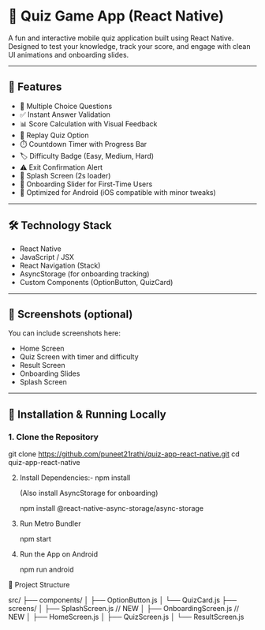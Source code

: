 # 📱 Quiz Game App (React Native)

A fun and interactive mobile quiz application built using React Native. Designed to test your knowledge, track your score, and engage with clean UI animations and onboarding slides.

---

## 🚀 Features

- 🧠 Multiple Choice Questions
- ✅ Instant Answer Validation
- 📊 Score Calculation with Visual Feedback
- 🔁 Replay Quiz Option
- ⏱️ Countdown Timer with Progress Bar
- 🏷️ Difficulty Badge (Easy, Medium, Hard)
- ⚠️ Exit Confirmation Alert
- 👋 Splash Screen (2s loader)
- 🧭 Onboarding Slider for First-Time Users
- 📱 Optimized for Android (iOS compatible with minor tweaks)

---

## 🛠️ Technology Stack

- React Native
- JavaScript / JSX
- React Navigation (Stack)
- AsyncStorage (for onboarding tracking)
- Custom Components (OptionButton, QuizCard)

---

## 📸 Screenshots (optional)

You can include screenshots here:

- Home Screen
- Quiz Screen with timer and difficulty
- Result Screen
- Onboarding Slides
- Splash Screen

---

## 🔧 Installation & Running Locally

### 1. Clone the Repository


git clone https://github.com/puneet21rathi/quiz-app-react-native.git
cd quiz-app-react-native


2. Install Dependencies:- npm install

   (Also install AsyncStorage for onboarding)

   npm install @react-native-async-storage/async-storage


3. Run Metro Bundler

   npm start

4. Run the App on Android
 
   npm run android


📂 Project Structure

src/
├── components/
│   ├── OptionButton.js
│   └── QuizCard.js
├── screens/
│   ├── SplashScreen.js       // NEW
│   ├── OnboardingScreen.js   // NEW
│   ├── HomeScreen.js
│   ├── QuizScreen.js
│   └── ResultScreen.js



